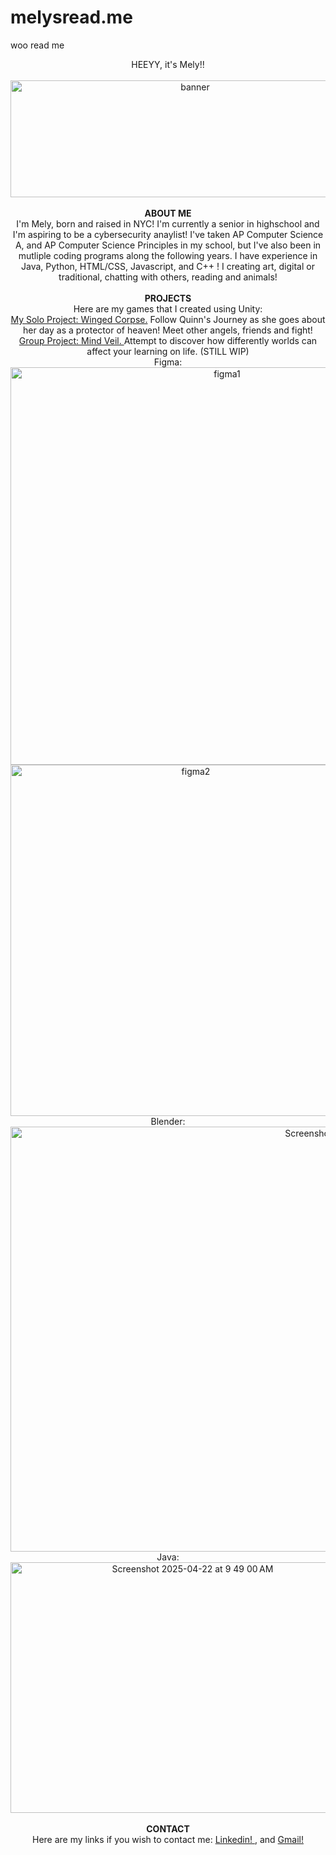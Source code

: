 # melysread.me
woo read me
<p align = "center">
   HEEYY, it's Mely!!
   <br>
   <br>
  <img width="575" height="187" alt="banner" src="https://github.com/user-attachments/assets/25e5a353-7a67-4cbe-9c75-a7e01996473d" />
   <br>
   <br>
   <b> ABOUT ME </b>
    <br> 
 I'm Mely, born and raised in NYC! I'm currently a senior in highschool and I'm aspiring to be a cybersecurity anaylist! I've taken AP Computer Science A, and AP Computer Science Principles in my school, but I've also been in mutliple coding programs along the following years. I have experience in Java, Python, HTML/CSS, Javascript, and C++ ! I creating art, digital or traditional, chatting with others, reading and animals!
   <br> 
   <br>
   <b> PROJECTS </b>
    <br> 
   Here are my games that I created using Unity:  <br> <a href="https://melysvilee.itch.io/wingedcorpse"> My Solo Project: Winged Corpse.</a> Follow Quinn's Journey as she goes about her day as a protector of heaven! Meet other angels, friends and fight!  <br> <a href="https://melysvilee.itch.io/mind-veil">  Group Project: Mind Veil. </a> Attempt to discover how differently worlds can affect your learning on life. (STILL WIP)  <br> Figma: <br> <img width="677" height="636" alt="figma1" src="https://github.com/user-attachments/assets/cf09e50a-ea73-4348-9b50-cc0395a69069" /> <img width="577" height="562" alt="figma2" src="https://github.com/user-attachments/assets/cc093a78-7054-4ce6-9da5-056ea88cc291" /> <br> Blender: <br> <img width="1114" height="680" alt="Screenshot 2025-06-14 at 8 21 56 AM" src="https://github.com/user-attachments/assets/98bbe331-6f2d-44fb-8188-e06cc73a8de6" /> <br> Java: <br> <img width="567" height="401" alt="Screenshot 2025-04-22 at 9 49 00 AM" src="https://github.com/user-attachments/assets/a5da793d-545e-4619-a565-1a655915a8cd" />




   <br>
   <br>
   <b> CONTACT </b>
    <br> 
   Here are my links if you wish to contact me: <a href="https://www.linkedin.com/in/mely-vasquez-582524349/"> Linkedin! </a> , and <a href = "mailto:vmely0525@gmail.com"> Gmail! </a>
</p>
 


